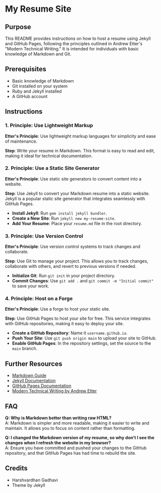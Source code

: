 # My Resume Site

## Purpose

This README provides instructions on how to host a resume using Jekyll and GitHub Pages, following the principles outlined in Andrew Etter's "Modern Technical Writing." It is intended for individuals with basic knowledge of Markdown and Git.

## Prerequisites

- Basic knowledge of Markdown
- Git installed on your system
- Ruby and Jekyll installed
- A GitHub account

## Instructions

### 1. Principle: Use Lightweight Markup

**Etter's Principle**: Use lightweight markup languages for simplicity and ease of maintenance.

**Step**: Write your resume in Markdown. This format is easy to read and edit, making it ideal for technical documentation.

### 2. Principle: Use a Static Site Generator

**Etter's Principle**: Use static site generators to convert content into a website.

**Step**: Use Jekyll to convert your Markdown resume into a static website. Jekyll is a popular static site generator that integrates seamlessly with GitHub Pages.

- **Install Jekyll**: Run `gem install jekyll bundler`.
- **Create a New Site**: Run `jekyll new my-resume-site`.
- **Add Your Resume**: Place your `resume.md` file in the root directory.

### 3. Principle: Use Version Control

**Etter's Principle**: Use version control systems to track changes and collaborate.

**Step**: Use Git to manage your project. This allows you to track changes, collaborate with others, and revert to previous versions if needed.

- **Initialize Git**: Run `git init` in your project directory.
- **Commit Changes**: Use `git add .` and `git commit -m "Initial commit"` to save your work.

### 4. Principle: Host on a Forge

**Etter's Principle**: Use a forge to host your static site.

**Step**: Use GitHub Pages to host your site for free. This service integrates with GitHub repositories, making it easy to deploy your site.

- **Create a GitHub Repository**: Name it `username.github.io`.
- **Push Your Site**: Use `git push origin main` to upload your site to GitHub.
- **Enable GitHub Pages**: In the repository settings, set the source to the `main` branch.

## Further Resources

- [Markdown Guide](https://www.markdownguide.org/)
- [Jekyll Documentation](https://jekyllrb.com/docs/)
- [GitHub Pages Documentation](https://docs.github.com/en/pages)
- [Modern Technical Writing by Andrew Etter](https://a.co/d/fHoNyD1)

## FAQ

**Q: Why is Markdown better than writing raw HTML?**  
A: Markdown is simpler and more readable, making it easier to write and maintain. It allows you to focus on content rather than formatting.

**Q: I changed the Markdown version of my resume, so why don’t I see the changes when I refresh the website in my browser?**  
A: Ensure you have committed and pushed your changes to the GitHub repository, and that GitHub Pages has had time to rebuild the site.

## Credits

- Harshvardhan Gadhavi
- Theme by Jekyll